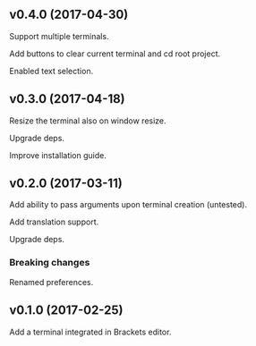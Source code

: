 ## v0.4.0 (2017-04-30)

Support multiple terminals.

Add buttons to clear current terminal and cd root project.

Enabled text selection.


## v0.3.0 (2017-04-18)

Resize the terminal also on window resize.

Upgrade deps.

Improve installation guide.


## v0.2.0 (2017-03-11)

Add ability to pass arguments upon terminal creation (untested).

Add translation support.

Upgrade deps.

### Breaking changes

Renamed preferences.


## v0.1.0 (2017-02-25)

Add a terminal integrated in Brackets editor.
